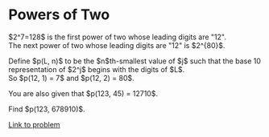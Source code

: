 # Powers of Two

<p>$2^7=128$ is the first power of two whose leading digits are "12".<br />
The next power of two whose leading digits are "12" is $2^{80}$.</p>

<p>Define $p(L, n)$ to be the $n$th-smallest value of $j$ such that the base 10 representation of $2^j$ begins with the digits of $L$.<br />
So $p(12, 1) = 7$ and $p(12, 2) = 80$.</p>

<p>You are also given that $p(123, 45) = 12710$.</p>

<p>Find $p(123, 678910)$.</p>


[Link to problem](https://projecteuler.net/problem=686)
